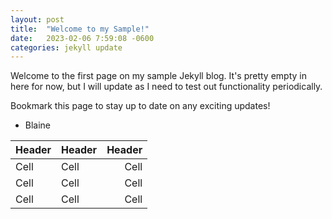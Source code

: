 ```yaml
---
layout: post
title:  "Welcome to my Sample!"
date:   2023-02-06 7:59:08 -0600
categories: jekyll update
---
```


Welcome to the first page on my sample Jekyll blog. It's pretty empty in here for now, but I will update as I need to test out functionality periodically.

Bookmark this page to stay up to date on any exciting updates!

- Blaine

[jekyll-sample]: https://github.com/bhar2254/Jekyll-Sample

| Header | Header | Header |
| :- | -- | -: |
| Cell | Cell | Cell |
| Cell | Cell | Cell |
| Cell | Cell | Cell |